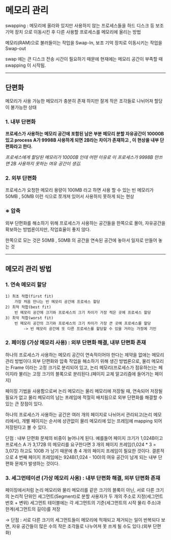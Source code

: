 # 메모리 관리

swapping : 메모리에 올라와 있지만 사용하지 않는 프로세스들을 하드 디스크 등 보조 기억 장치 으로 이동시킨 후 다른 사용할 프로세스를 메모리에 올리는 방법

메모리(RAM)으로 불러들이는 작업을 Swap-In, 보조 기억 장치로 이동시키는 작업을 Swap-out

swap 에는 큰 디스크 전송 시간이 필요하기 때문에 현재에는 메모리 공간이 부족할 때 swapping 이 시작됨.

***

## **단편화**

메모리가 사용 가능한 메모리가 충분히 존재 하지만 잘게 작은 조각들로 나뉘어져 할당이 불가능한 상태

### **1. 내부 단편화**

**프로세스가 사용하는 메모리 공간에 포함된 남은 부분 메모리 분할 자유공간이 10000B 있고 process A가 9998B 사용하게 되면 2B라는 차이가 존재하고 , 이 현상을 내부 단편화라고 한다.**

_프로세스에게 할당된 메모리가 10000B 인데 어떤 이유로 이 프로세스가 9998B 만쓰면 2B 사용하지 못하는 여유 공간이 생김._

### **2. 외부 단편화**

프로세스가 요청한 메모리 용량이 100MB 라고 하면 사용 할 수 있는 빈 메모리가 50MB , 50MB 이런 식으로 쪼개져 있어서 사용하지 못하게 되는 현상

### **※ 압축**

외부 단편화를 해소하기 위해 프로세스가 사용하는 공간들을 한쪽으로 몰아, 자유공간을 확보하는 방법론이지만, 작업효율이 좋지 않다.

한쪽으로 모는 것은 50MB , 50MB 의 공간을 연속된 공간에 놓아서 일자로 만들어 놓는 것

***

## **메모리 관리 방법**

### **1. 연속 메모리 할당**

```
1) 최초 적합(first fit)
	가장 처음 만나는 빈 메모리 공간에 프로세스 할당
2) 최적 적합(best fit)
	빈 메모리 공간에 크기와 프로세스의 크기 차이가 가장 적은 곳에 프로세스 할당
3) 최악 적합(worst fit)
	빈 메모리 공간의 크기와 프로세스의 크기 차이가 가장 큰 곳에 프로세스를 할당
		-> 빈 메모리 공간에 또 다른 프로세스를 할당할 수 있을 거라는 가정에 기인

```

### **2. 페이징 (가상 메모리 사용) : 외부 단편화 해결, 내부 단편화 존재**

하나의 프로세스가 사용하는 메모리 공간이 연속적이어야 한다는 제약을 없애는 메모리 관리 방법이다.외부 단편화와 압축 작업을 해소하기 위해 생긴 방법론으로, 물리 메모리는 Frame 이라는 고정 크기로 분리되어 있고, 논리 메모리(프로세스가 점유하는)는 페이지라 불리는 고정 크기의 블록으로 분리된다.(페이지 교체 알고리즘에 들어가는 페이지)

페이징 기법을 사용함으로써 논리 메모리는 물리 메모리에 저장될 때, 연속되어 저장될 필요가 없고 물리 메모리의 남는 프레임에 적절히 배치됨으로 외부 단편화를 해결할 수 있는 큰 장점이 있다.

하나의 프로세스가 사용하는 공간은 여러 개의 페이지로 나뉘어서 관리되고(논리 메모리에서), 개별 페이지는 순서에 상관없이 물리 메모리에 있는 프레임에 mapping 되어 저장된다고 볼 수 있다.

단점 : 내부 단편화 문제의 비중이 늘어나게 된다. 예를들어 페이지 크기가 1,024B이고 프로세스 A 가 3,172B 의 메모리를 요구한다면 3 개의 페이지 프레임(1,024 \* 3 = 3,072) 하고도 100B 가 남기 때문에 총 4 개의 페이지 프레임이 필요한 것이다. 결론적으로 4 번째 페이지 프레임에는 924B(1,024 - 100)의 여유 공간이 남게 되는 내부 단편화 문제가 발생하는 것이다.

### **3. 세그먼테이션 (가상 메모리 사용) : 내부 단편화 해결, 외부 단편화 존재**

페이징에서처럼 논리 메모리와 물리 메모리를 같은 크기의 블록이 아닌, 서로 다른 크기의 논리적 단위인 세그먼트(Segment)로 분할 사용자가 두 개의 주소로 지정(세그먼트 번호 + 변위) 세그먼트 테이블에는 각 세그먼트의 기준(세그먼트의 시작 물리 주소)과 한계(세그먼트의 길이)를 저장

→ 단점 : 서로 다른 크기의 세그먼트들이 메모리에 적재되고 제거되는 일이 반복되다 보면, 자유 공간들이 많은 수의 작은 조각들로 나누어져 못 쓰게 될 수도 있다.(외부 단편화)

